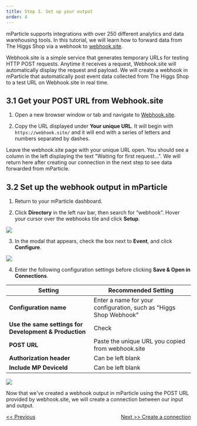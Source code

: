```yaml
---
title: Step 3. Set up your output
order: 4
---
```


mParticle supports integrations with over 250 different analytics and data warehousing tools. In this tutorial, we will learn how to forward data from The Higgs Shop via a webhook to [webhook.site](https://webhook.site/).

Webhook.site is a simple service that generates temporary URLs for testing HTTP POST requests. Anytime it receives a request, Webhook.site will automatically display the request and payload. We will create a webhook in mParticle that automatically post event data collected from The Higgs Shop to a test URL on Webhook.site in real time.

## 3.1 Get your POST URL from Webhook.site

1. Open a new browser window or tab and navigate to [Webhook.site](https://webhook.site/). 

2. Copy the URL displayed under **Your unique URL**. It will begin with `https://webhook.site/` and it will end with a series of letters and numbers separated by dashes.

<aside>
    Leave the webhook.site page with your unique URL open. You should see a column in the left displaying the text "Waiting for first request...". We will return here after creating our connection in the next step to see data forwarded from mParticle.
</aside>

## 3.2 Set up the webhook output in mParticle

1. Return to your mParticle dashboard.

2. Click **Directory** in the left nav bar, then search for “webhook”. Hover your cursor over the webhooks tile and click **Setup**.

![](/images/web-e2e-screenshots/3-set-up-an-output/set-up-an-output-1.png)

3. In the modal that appears, check the box next to **Event**, and click **Configure**.

![](/images/web-e2e-screenshots/3-set-up-an-output/set-up-an-output-2.png)

4. Enter the following configuration settings before clicking **Save & Open in Connections**.

| Setting | Recommended Setting | 
| --- | --- |
| **Configuration name** | Enter a name for your configuration, such as "Higgs Shop Webhook" | 
| **Use the same settings for Development & Production** | Check |
| **POST URL** | Paste the unique URL you copied from webhook.site |
| **Authorization header** | Can be left blank | 
| **Include MP DeviceId** | Can be left blank |

![](/images/web-e2e-screenshots/3-set-up-an-output/set-up-an-output-3.png)

Now that we've created a webhook output in mParticle using the POST URL provided by webhook.site, we will create a connection between our input and output.

<a href="/developers/quickstart/android/verify-input/" style="position:relative; float:left"><< Previous</a>
<a href="/developers/quickstart/android/create-connection/" style="position:relative; float:right">Next >> Create a connection</a>
